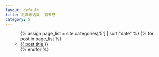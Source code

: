 ```yaml
---
layout: default
title: 毛泽东选集  第五卷
category: 5
---
```


<ul>
  <ul>
    {% assign page_list = site.categories['5'] | sort:"date" %}
    {% for post in page_list %}
      <li><a href="{{ post.url | relative_url }}">{{ post.title }}</a></li>
    {% endfor %}
  </ul>
</ul>